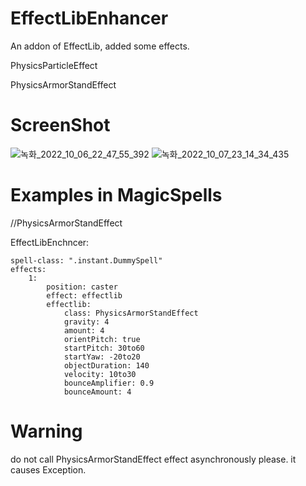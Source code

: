 # EffectLibEnhancer
An addon of EffectLib, added some effects.

PhysicsParticleEffect

PhysicsArmorStandEffect

# ScreenShot
![녹화_2022_10_06_22_47_55_392](https://user-images.githubusercontent.com/114675706/194577709-2e8761f0-6866-44bd-98c3-c51c47dbf781.gif)
![녹화_2022_10_07_23_14_34_435](https://user-images.githubusercontent.com/114675706/194577518-7ef87bfc-e361-4ad8-ae24-96c96cff22c0.gif)

# Examples in MagicSpells

//PhysicsArmorStandEffect

EffectLibEnchncer:

    spell-class: ".instant.DummySpell"
    effects:
        1:
            position: caster
            effect: effectlib
            effectlib:
                class: PhysicsArmorStandEffect
                gravity: 4
                amount: 4
                orientPitch: true
                startPitch: 30to60
                startYaw: -20to20
                objectDuration: 140
                velocity: 10to30
                bounceAmplifier: 0.9
                bounceAmount: 4
                
# Warning
do not call PhysicsArmorStandEffect effect asynchronously please.
it causes Exception.


